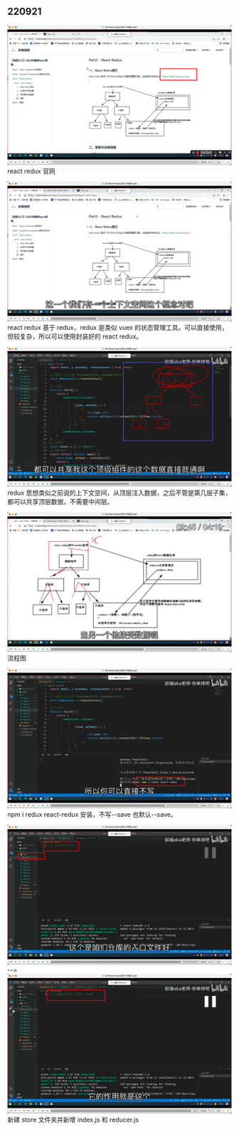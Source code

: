 ## 220921

![](./img/2022-09-21-22-17-10.png)  
react redux 官网

![](./img/2022-09-21-22-20-35.png)  
react redux 基于 redux，redux 是类似 vuex 的状态管理工具。可以直接使用，但较复杂，所以可以使用封装好的 react redux。

![](./img/2022-09-21-22-26-04.png)  
redux 思想类似之前说的上下文空间，从顶层注入数据，之后不管是第几层子集，都可以共享顶层数据，不需要中间层。

![](./img/2022-09-21-22-36-10.png)  
流程图

![](./img/2022-09-21-22-37-02.png)  
npm i redux react-redux 安装，不写--save 也默认--save。

![](./img/2022-09-21-22-39-06.png)      
--=     
![](./img/2022-09-21-22-40-25.png)      
新建 store 文件夹并新增 index.js 和 reducer.js      


